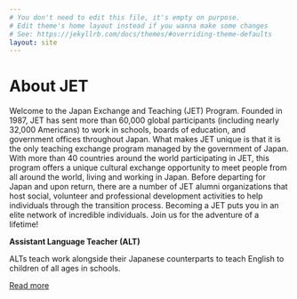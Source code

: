```yaml
---
# You don't need to edit this file, it's empty on purpose.
# Edit theme's home layout instead if you wanna make some changes
# See: https://jekyllrb.com/docs/themes/#overriding-theme-defaults
layout: site
---
```


# About JET

Welcome to the Japan Exchange and Teaching (JET) Program. Founded in 1987, JET has sent more than 60,000 global participants (including nearly 32,000 Americans) to work in schools, boards of education, and government offices throughout Japan. What makes JET unique is that it is the only teaching exchange program managed by the government of Japan. With more than 40 countries around the world participating in JET, this program offers a unique cultural exchange opportunity to meet people from all around the world, living and working in Japan. Before departing for Japan and upon return, there are a number of JET alumni organizations that host social, volunteer and professional development activities to help individuals through the transition process. Becoming a JET puts you in an elite network of incredible individuals. Join us for the adventure of a lifetime!

**Assistant Language Teacher (ALT)**

ALTs teach work alongside their Japanese counterparts to teach English to children of all ages in schools.

<div class="button_small">
  <a href="#">Read more</a>
</div><!--close button_small-->

